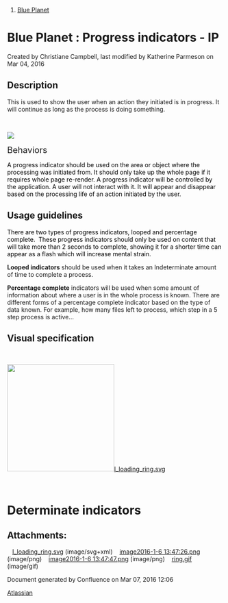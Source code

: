 1.  <span>[Blue Planet](index.html)</span>

<span id="title-text"> Blue Planet : Progress indicators - IP </span>
=====================================================================

Created by <span class="author"> Christiane Campbell</span>, last modified by <span class="editor"> Katherine Parmeson</span> on Mar 04, 2016

Description
-----------

<span class="s1">This is used to show the user when an action they initiated is in progress. It will continue as long as the process is doing something. </span>

 

<span class="confluence-embedded-file-wrapper"><img src="assets/images/171226222/171241971.gif" class="confluence-embedded-image" /></span>

<span style="font-size: 20.0px;">Behaviors</span>

<span style="color: rgb(0,0,0);">A progress indicator should be used on the area or object where the processing was initiated from. It should only take up the whole page if it requires whole page re-render. A progress indicator will be controlled by the application. A user will not interact with it. It will appear and disappear based on the processing life of an action initiated by the user. </span>

<span class="s1">Usage guidelines</span>
----------------------------------------

<span class="s1"><span style="color: rgb(0,0,0);">There are two types of progress indicators, looped and percentage complete.  These progress indicators should only be used on content that will take more than 2 seconds to complete, showing it for a shorter time can appear as a flash which will increase mental strain. </span></span>

**Looped indicators** should be used when it takes an Indeterminate amount of time to complete a process. 

<span class="s1">**Percentage complete** indicators will be used when some amount of information about where a user is in the whole process is known. There are different forms of a percentage complete indicator based on the type of data known. For example, how many files left to process, which step in a 5 step process is active...</span>

<span class="s1">Visual specification</span>
--------------------------------------------

 

<span class="confluence-embedded-file-wrapper"><a href="/download/attachments/171226222/I_loading_ring.svg?version=1&amp;modificationDate=1452024801167&amp;api=v2" class="confluence-embedded-file"><img src="assets/images/resources/com.atlassian.confluence.plugins.confluence-view-file-macro:view-file-macro-resources/images/placeholder-medium-file.png" height="250" /><span class="title">I_loading_ring.svg</span></a></span>

 

Determinate indicators
======================

Attachments:
------------

<img src="assets/images/icons/bullet_blue.gif" width="8" height="8" /> [I\_loading\_ring.svg](attachments/171226222/171241049.svg) (image/svg+xml)
<img src="assets/images/icons/bullet_blue.gif" width="8" height="8" /> [image2016-1-6 13:47:26.png](attachments/171226222/171241945.png) (image/png)
<img src="assets/images/icons/bullet_blue.gif" width="8" height="8" /> [image2016-1-6 13:47:47.png](attachments/171226222/171241947.png) (image/png)
<img src="assets/images/icons/bullet_blue.gif" width="8" height="8" /> [ring.gif](attachments/171226222/171241971.gif) (image/gif)

Document generated by Confluence on Mar 07, 2016 12:06

[Atlassian](http://www.atlassian.com/)


